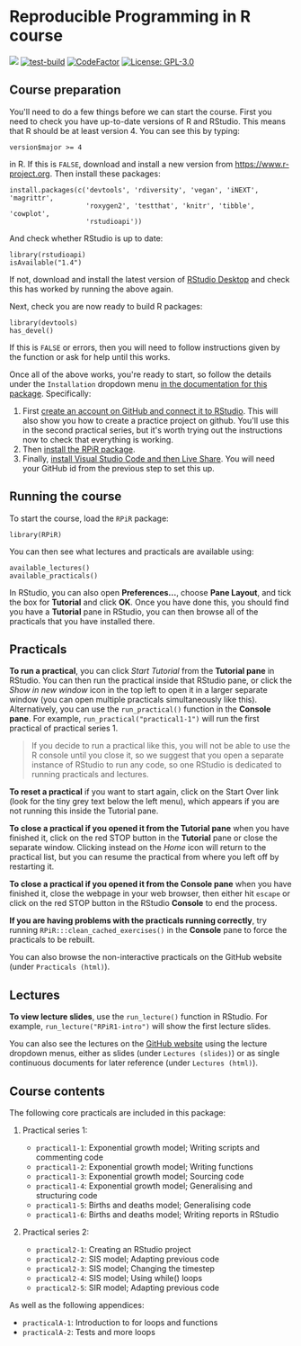 # Reproducible Programming in R course

[![](https://img.shields.io/badge/docs-RPIR-blue)][docs]
[![test-build](https://github.com/IBAHCM/RPiR/workflows/R-CMD-check/badge.svg?=1)](https://github.com/IBAHCM/RPiR/actions)
[![CodeFactor](https://www.codefactor.io/repository/github/IBAHCM/RPiR/badge)](https://www.codefactor.io/repository/github/IBAHCM/RPiR)
[![License: GPL-3.0](https://img.shields.io/badge/license-GPL--3+-brightgreen)](https://opensource.org/licenses/GPL-3.0)

## Course preparation

You'll need to do a few things before we can start the course. First you need to
check you have up-to-date versions of R and RStudio. This means that R should be
at least version 4. You can see this by typing:

```{R}
version$major >= 4
```

in R. If this is `FALSE`, download and install a new version from
https://www.r-project.org. Then install these packages:

```{R}
install.packages(c('devtools', 'rdiversity', 'vegan', 'iNEXT', 'magrittr',
                   'roxygen2', 'testthat', 'knitr', 'tibble', 'cowplot',
                   'rstudioapi'))
```

And check whether RStudio is up to date:

```{R}
library(rstudioapi)
isAvailable("1.4")
```

If not, download and install the latest version of [RStudio Desktop][rstudio]
and check this has worked by running the above again.

Next, check you are now ready to build R packages:

```{R}
library(devtools)
has_devel()
```

If this is `FALSE` or errors, then you will need to follow instructions given
by the function or ask for help until this works.

Once all of the above works, you're ready to start, so follow the details under
the `Installation` dropdown menu [in the documentation for this package][docs].
Specifically:

1. First [create an account on GitHub and connect it to RStudio][github]. This will
   also show you how to create a practice project on github. You'll use this in
   the second practical series, but it's worth trying out the instructions now
   to check that everything is working.
2. Then [install the RPiR package][package].
3. Finally, [install Visual Studio Code and then Live Share][vscode].
   You will need your GitHub id from the previous step to set this up.

## Running the course

To start the course, load the `RPiR` package:

```{R}
library(RPiR)
```

You can then see what lectures and practicals are available using:

```{R}
available_lectures()
available_practicals()
```

In RStudio, you can also open **Preferences...**, choose **Pane Layout**, and
tick the box for **Tutorial** and click **OK**. Once you have done this, you
should find you have a **Tutorial** pane in RStudio, you can then browse all of
the practicals that you have installed there.

## Practicals

**To run a practical**, you can click *Start Tutorial* from the **Tutorial
pane** in RStudio. You can then run the practical inside that RStudio pane, or
click the *Show in new window* icon in the top left to open it in a larger
separate window (you can open multiple practicals simultaneously like this).
Alternatively, you can use the `run_practical()` function in the **Console
pane**. For example, `run_practical("practical1-1")` will run the first
practical of practical series 1.

> If you decide to run a practical like this, you will not be able to use the R
  console until you close it, so we suggest that you open a separate instance of
  RStudio to run any code, so one RStudio is dedicated to running practicals and
  lectures.

**To reset a practical** if you want to start again, click on the Start Over
link (look for the tiny grey text below the left menu), which appears if you
are not running this inside the Tutorial pane.

**To close a practical if you opened it from the Tutorial pane** when you have
finished it, click on the red STOP button in the **Tutorial** pane or close the
separate window. Clicking instead on the *Home* icon will return to the
practical list, but you can resume the practical from where you left off by
restarting it.

**To close a practical if you opened it from the Console pane** when you have
finished it, close the webpage in your web browser, then either hit `escape` or
click on the red STOP button in the RStudio **Console** to end the process.

**If you are having problems with the practicals running correctly**, try
running `RPiR:::clean_cached_exercises()` in the **Console** pane to force the
practicals to be rebuilt.

You can also browse the non-interactive practicals on the GitHub website
(under `Practicals (html)`).

## Lectures

**To view lecture slides**, use the `run_lecture()` function in RStudio. For
example, `run_lecture("RPiR1-intro")` will show the first lecture slides.

You can also see the lectures on the [GitHub website][docs] using the lecture
dropdown menus, either as slides (under `Lectures (slides)`) or as single
continuous documents for later reference (under `Lectures (html)`).

## Course contents

The following core practicals are included in this package:

1. Practical series 1:

   * `practical1-1`: Exponential growth model; Writing scripts and commenting code
   * `practical1-2`: Exponential growth model; Writing functions
   * `practical1-3`: Exponential growth model; Sourcing code
   * `practical1-4`: Exponential growth model; Generalising and structuring code
   * `practical1-5`: Births and deaths model; Generalising code
   * `practical1-6`: Births and deaths model; Writing reports in RStudio

2. Practical series 2:

   * `practical2-1`: Creating an RStudio project
   * `practical2-2`: SIS model; Adapting previous code
   * `practical2-3`: SIS model; Changing the timestep
   * `practical2-4`: SIS model; Using while() loops
   * `practical2-5`: SIR model; Adapting previous code

As well as the following appendices:

* `practicalA-1`: Introduction to for loops and functions
* `practicalA-2`: Tests and more loops

[rstudio]: https://rstudio.com/products/rstudio
[docs]: https://ibahcm.github.io/RPiR
[package]: https://ibahcm.github.io/RPiR/articles/pages/install_RPiR.html
[github]: https://ibahcm.github.io/RPiR/articles/pages/install_github.html
[vscode]: https://ibahcm.github.io/RPiR/articles/pages/vscode_liveshare.html
